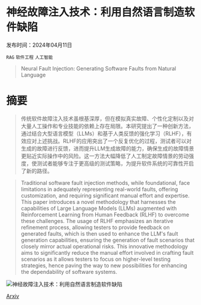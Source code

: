 # 神经故障注入技术：利用自然语言制造软件缺陷

发布时间：2024年04月11日

`RAG` `软件工程` `人工智能`

> Neural Fault Injection: Generating Software Faults from Natural Language

# 摘要

> 传统软件故障注入技术虽根基深厚，但在模拟真实故障、个性化定制以及对大量人工操作和专业技能的依赖上存在局限。本研究提出了一种创新方法，通过结合大型语言模型（LLMs）和基于人类反馈的强化学习（RLHF），有效应对上述挑战。RLHF的应用突出了一个反复优化的过程，测试者可以对生成的故障进行反馈，进而提升LLM生成故障的能力，确保生成的故障情景更贴近实际操作中的风险。这一方法大幅降低了人工制定故障情景的劳动强度，使测试者能够专注于更高级的测试策略，为提升软件系统的可靠性开启了新的路径。

> Traditional software fault injection methods, while foundational, face limitations in adequately representing real-world faults, offering customization, and requiring significant manual effort and expertise. This paper introduces a novel methodology that harnesses the capabilities of Large Language Models (LLMs) augmented with Reinforcement Learning from Human Feedback (RLHF) to overcome these challenges. The usage of RLHF emphasizes an iterative refinement process, allowing testers to provide feedback on generated faults, which is then used to enhance the LLM's fault generation capabilities, ensuring the generation of fault scenarios that closely mirror actual operational risks. This innovative methodology aims to significantly reduce the manual effort involved in crafting fault scenarios as it allows testers to focus on higher-level testing strategies, hence paving the way to new possibilities for enhancing the dependability of software systems.

![神经故障注入技术：利用自然语言制造软件缺陷](../../../paper_images/2404.07491/x1.png)

[Arxiv](https://arxiv.org/abs/2404.07491)